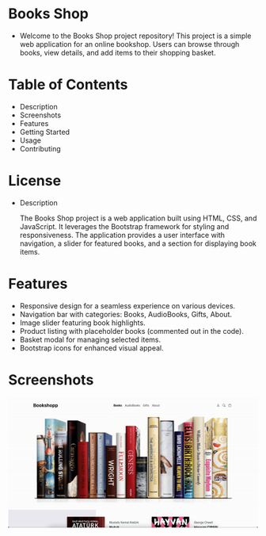 # Books Shop

- Welcome to the Books Shop project
  repository! This project is a simple  
   web application for an online
  bookshop. Users can browse through
  books, view details, and add items to their shopping basket.

# Table of Contents

- Description
- Screenshots
- Features
- Getting Started
- Usage
- Contributing

# License

- Description

  The Books Shop project is a web application built using HTML, CSS, and JavaScript. It leverages the Bootstrap framework for styling and responsiveness. The application provides a user interface with navigation, a slider for featured books, and a section for displaying book items.

# Features

- Responsive design for a seamless experience on various devices.
- Navigation bar with categories: Books, AudioBooks, Gifts, About.
- Image slider featuring book highlights.
- Product listing with placeholder books (commented out in the code).
- Basket modal for managing selected items.
- Bootstrap icons for enhanced visual appeal.

# Screenshots

![BookShop](/BookShop.gif)
